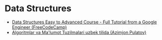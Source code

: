 # Data Structures
- [Data Structures Easy to Advanced Course - Full Tutorial from a Google Engineer (FreeCodeCamp)](https://www.youtube.com/watch?v=RBSGKlAvoiM)
- [Algoritmlar va Ma'lumot Tuzilmalari uzbek tilida (Azimjon Pulatov)](https://www.youtube.com/watch?v=WqrbIUggEXQ)